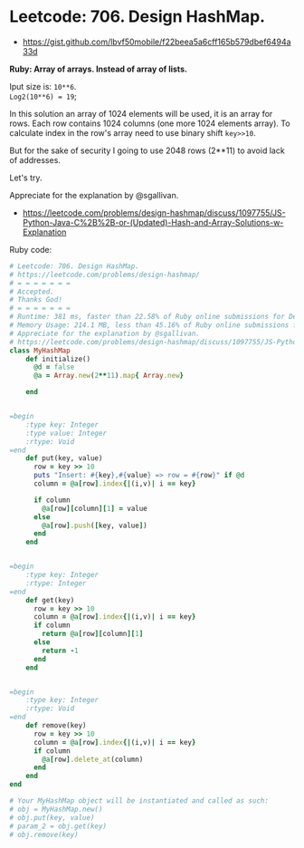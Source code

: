 # Leetcode: 706. Design HashMap.


- https://gist.github.com/lbvf50mobile/f22beea5a6cff165b579dbef6494a33d
 
**Ruby: Array of arrays. Instead of array of lists.**

Iput size is: `10**6`.  
`Log2(10**6) = 19`;

In this solution an array of 1024 elements will be used, it is an array for rows. Each row contains 1024 columns (one more 1024 elements array). To calculate index in the row's array need to use binary shift `key>>10`.

But for the sake of security I going to use 2048 rows (2**11) to avoid lack of addresses. 

Let's try.  

Appreciate for the explanation by @sgallivan.  

- https://leetcode.com/problems/design-hashmap/discuss/1097755/JS-Python-Java-C%2B%2B-or-(Updated)-Hash-and-Array-Solutions-w-Explanation

Ruby code:
```Ruby
# Leetcode: 706. Design HashMap.
# https://leetcode.com/problems/design-hashmap/
# = = = = = = =
# Accepted.
# Thanks God!
# = = = = = = =
# Runtime: 381 ms, faster than 22.58% of Ruby online submissions for Design HashMap.
# Memory Usage: 214.1 MB, less than 45.16% of Ruby online submissions for Design HashMap.
# Appreciate for the explanation by @sgallivan.
# https://leetcode.com/problems/design-hashmap/discuss/1097755/JS-Python-Java-C%2B%2B-or-(Updated)-Hash-and-Array-Solutions-w-Explanation
class MyHashMap
    def initialize()
      @d = false
      @a = Array.new(2**11).map{ Array.new}

    end


=begin
    :type key: Integer
    :type value: Integer
    :rtype: Void
=end
    def put(key, value)
      row = key >> 10
      puts "Insert: #{key},#{value} => row = #{row}" if @d
      column = @a[row].index{|(i,v)| i == key}

      if column
        @a[row][column][1] = value
      else
        @a[row].push([key, value])
      end
    end


=begin
    :type key: Integer
    :rtype: Integer
=end
    def get(key)
      row = key >> 10
      column = @a[row].index{|(i,v)| i == key}
      if column
        return @a[row][column][1] 
      else
        return -1
      end
    end


=begin
    :type key: Integer
    :rtype: Void
=end
    def remove(key)
      row = key >> 10
      column = @a[row].index{|(i,v)| i == key}
      if column
        @a[row].delete_at(column)
      end
    end
end

# Your MyHashMap object will be instantiated and called as such:
# obj = MyHashMap.new()
# obj.put(key, value)
# param_2 = obj.get(key)
# obj.remove(key)
```
